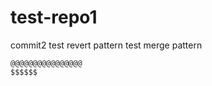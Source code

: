 # test-repo1
commit2
test revert pattern
test merge pattern
~~~~~~~~~~~~~~~~~~
@@@@@@@@@@@@@@@@
$$$$$$
